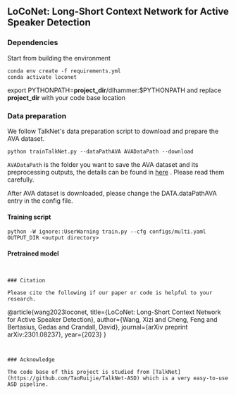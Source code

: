 ## LoCoNet: Long-Short Context Network for Active Speaker Detection



### Dependencies

Start from building the environment
```
conda env create -f requirements.yml
conda activate loconet
```
export PYTHONPATH=**project_dir**/dlhammer:$PYTHONPATH
and replace **project_dir** with your code base location



### Data preparation

We follow TalkNet's data preparation script to download and prepare the AVA dataset.

```
python trainTalkNet.py --dataPathAVA AVADataPath --download 
```

`AVADataPath` is the folder you want to save the AVA dataset and its preprocessing outputs, the details can be found in [here](https://github.com/TaoRuijie/TalkNet_ASD/blob/main/utils/tools.py#L34) . Please read them carefully.

After AVA dataset is downloaded, please change the DATA.dataPathAVA entry in the config file. 

#### Training script
```
python -W ignore::UserWarning train.py --cfg configs/multi.yaml OUTPUT_DIR <output directory>
```



#### Pretrained model

```


### Citation

Please cite the following if our paper or code is helpful to your research.
```
@article{wang2023loconet,
  title={LoCoNet: Long-Short Context Network for Active Speaker Detection},
  author={Wang, Xizi and Cheng, Feng and Bertasius, Gedas and Crandall, David},
  journal={arXiv preprint arXiv:2301.08237},
  year={2023}
}
```


### Acknowledge

The code base of this project is studied from [TalkNet](https://github.com/TaoRuijie/TalkNet-ASD) which is a very easy-to-use ASD pipeline.


